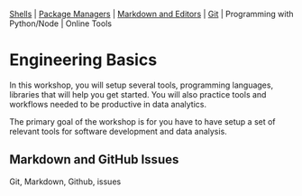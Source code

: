 [Shells]() | [Package Managers](https://github.com/REU-SOS/EngineeringBasics/blob/master/PackageManagers.md) | [Markdown and Editors](https://github.com/REU-SOS/EngineeringBasics/blob/master/MarkdownEditors.md#markdown) | [Git](https://github.com/REU-SOS/EngineeringBasics/blob/master/Git.md#git) | Programming with Python/Node | Online Tools

# Engineering Basics

In this workshop, you will setup several tools, programming languages, libraries that will help you get started. You will also practice tools and workflows needed to be productive in data analytics.

The primary goal of the workshop is for you have to have setup a set of relevant tools for software development and data analysis.


## Markdown and GitHub Issues

Git, Markdown, Github, issues








